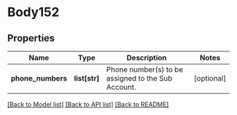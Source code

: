 # Body152

## Properties
Name | Type | Description | Notes
------------ | ------------- | ------------- | -------------
**phone_numbers** | **list[str]** | Phone number(s) to be assigned to the Sub Account. | [optional] 

[[Back to Model list]](../README.md#documentation-for-models) [[Back to API list]](../README.md#documentation-for-api-endpoints) [[Back to README]](../README.md)

